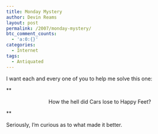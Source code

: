 ```yaml
---
title: Monday Mystery
author: Devin Reams
layout: post
permalink: /2007/monday-mystery/
btc_comment_counts:
  - 'a:0:{}'
categories:
  - Internet
tags:
  - Antiquated
---
```

I want each and every one of you to help me solve this one:

**<center>
  How the hell did Cars lose to Happy Feet?
</center>**

Seriously, I&#8217;m curious as to what made it better.